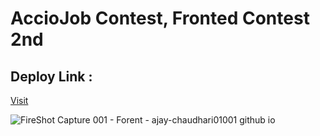 # AccioJob Contest, Fronted Contest 2nd

## Deploy Link :
[Visit](https://ajay-chaudhari01001.github.io/March18_Contesh/)

![FireShot Capture 001 - Forent - ajay-chaudhari01001 github io](https://user-images.githubusercontent.com/55138445/226124669-165c3f16-b12a-4ef0-b7ef-1900b989fffb.png)
